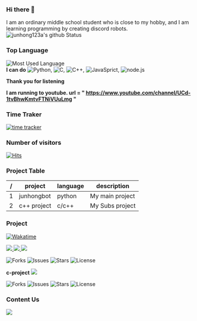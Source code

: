 ### Hi there 👋
I am an ordinary middle school student who is close to my hobby, and I am learning programming by creating discord robots.
![junhong123a's github Status](https://github-readme-stats.vercel.app/api?username=junhong123a&count_private=true&show_icons=true&theme=tokyonight)
### Top Language
![Most Used Language](https://github-readme-stats.vercel.app/api/top-langs/?username=junhong123a&theme=tokyonight&layout=compact)<br/>
**I can do**
![Python](https://img.shields.io/badge/Python3-3776AB?style=for-the-badge&logo=python&logoColor=fff),
![C](https://img.shields.io/badge/C-A8B9CC?style=for-the-badge&logo=C&logoColor=000),
![C++](https://img.shields.io/badge/C++-0059CC?style=for-the-badge&logo=c%2B%2B&logoColor=fff),
![JavaSprict](https://img.shields.io/badge/JavaSprict-F7DF1E?style=for-the-badge&logo=javascript&logoColor=000),
![node.js](https://img.shields.io/badge/Node.JS-339933?style=for-the-badge&logo=node.js&logoColor=fff)


**Thank you for listening**

**I am running to youtube. url = " https://www.youtube.com/channel/UCd-1tvBhwKmtvFTNiVUuLmg "**

### Time Traker
[![time tracker](https://wakatime.com/badge/github/junhong123a/jbot.svg)](https://wakatime.com/badge/github/junhong123a/jbot)

### Number of visitors
[![Hits](https://hits.seeyoufarm.com/api/count/incr/badge.svg?url=https%3A%2F%2Fgithub.com%2Fjunhong123a%2Fhitcounter&count_bg=%2385CFFF&title_bg=%23555555&icon=fontawesome.svg&icon_color=%23E7E7E7&title=Visitors+todays%2Ftotal&edge_flat=false)](https://hits.seeyoufarm.com)

### Project Table
| / | project     | language | description     |
|---|-------------|----------|-----------------|
| 1 | junhongbot  | python   | My main project |
| 2 | c++ project | c/c++    | My Subs project |

### Project
[![Wakatime](https://github-readme-stats.vercel.app/api/wakatime?username=junhong123a&theme=tokyonight)](https://wakatime.com/@junhong123a)<br/>

<a href="https://discord.com/api/oauth2/authorize?client_id=503502157925056514&permissions=8&scope=bot">
  <img src="https://blogpfthumb-phinf.pstatic.net/MjAyMTAxMzBfNiAg/MDAxNjExOTM1ODg0NDM2.YLJ9Rc2ldZ_2CU-hamL-hD_Zmf5xemMlXKo7eFk6O2Qg.adO9Pe00lk3h-vYjjGKSXz2OCPegGIb8xqXm6NOltbgg.PNG.junhong123a/Screenshot_1.png?type=w161">
</a>

<a href="https://discord.com/api/oauth2/authorize?client_id=503502157925056514&permissions=8&scope=bot">
  <img src="https://img.shields.io/badge/Discord%20Bot-7289DA?style=for-the-badge">
<a href="https://github.com/junhong123a/jbot">
  <img src="https://img.shields.io/badge/Github-181717?style=for-the-badge&logo=github">
 </a>
  
![Forks](https://img.shields.io/github/forks/junhong123a/jbot)
![Issues](https://img.shields.io/github/issues/junhong123a/jbot)
![Stars](https://img.shields.io/github/stars/junhong123a/jbot)
![License](https://img.shields.io/github/license/junhong123a/jbot)

**c-project**
<a href="https://github.com/junhong123a/c-project">
  <img src="https://img.shields.io/badge/Github-181717?style=for-the-badge&logo=github">
 </a>
 
![Forks](https://img.shields.io/github/forks/junhong123a/c-project)
![Issues](https://img.shields.io/github/issues/junhong123a/c-project)
![Stars](https://img.shields.io/github/stars/junhong123a/c-project)
![License](https://img.shields.io/github/license/junhong123a/c-project)

### Content Us
<a href="mailto:junhong123a@naver.com">
  <img src="https://img.shields.io/badge/Mail-junhong123a@naver.com-0080aa?style=for-the-badge&logo=naver">
</a>
